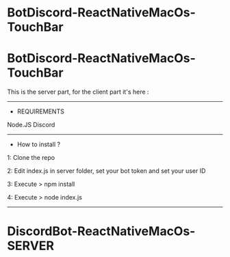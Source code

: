 # BotDiscord-ReactNativeMacOs-TouchBar

# BotDiscord-ReactNativeMacOs-TouchBar

This is the server part, for the client part it's here : 

_____________________
- REQUIREMENTS

Node.JS
Discord



_____________________
- How to install ?



1: Clone the repo


2: Edit index.js in server folder, set your bot token and set your user ID
  
  
3: Execute >  npm install 
  
  
4: Execute > node index.js
  


_____________________

# DiscordBot-ReactNativeMacOs-SERVER
